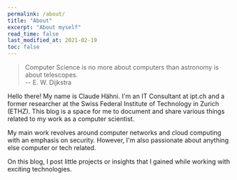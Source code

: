 ```yaml
---
permalink: /about/
title: "About"
excerpt: "About myself"
read_time: false
last_modified_at: 2021-02-19
toc: false
---
```


> Computer Science is no more about computers than astronomy is about
> telescopes.  
-- E. W. Dijkstra

Hello there! My name is Claude Hähni. I'm an IT Consultant at ipt.ch and a former researcher at the Swiss Federal Institute of
Technology in Zurich (ETHZ).
This blog is a space for me to document and share various things related to my work
as a computer scientist.

My main work revolves around computer networks and cloud computing with an emphasis on
security.
However, I'm also passionate about anything else computer or tech related.

On this blog, I post little projects or insights that I gained while working
with exciting technologies.

<div data-iframe-width="150" data-iframe-height="270" data-share-badge-id="7db0f560-3404-40de-89be-6a6bbf97853c" data-share-badge-host="https://www.credly.com"></div><script type="text/javascript" async src="//cdn.credly.com/assets/utilities/embed.js"></script>
